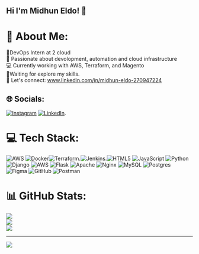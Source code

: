 ## Hi I'm Midhun Eldo! 👋

# 💫 About Me:
🚀DevOps Intern at 2 cloud<br>🔧 Passionate about devolopment, automation and cloud infrastructure<br>💻 Currently working with AWS, Terraform, and Magento<br>🌱Waiting for explore my skills.<br>🔗 Let's connect: www.linkedin.com/in/midhun-eldo-270947224<br>


## 🌐 Socials:
[![Instagram](https://img.shields.io/badge/Instagram-%23E4405F.svg?logo=Instagram&logoColor=white)](https://instagram.com/midhuneldo) [![LinkedIn](https://img.shields.io/badge/LinkedIn-%230077B5.svg?logo=linkedin&logoColor=white)](www.linkedin.com/in/midhun-eldo-270947224).

# 💻 Tech Stack:
![AWS](https://img.shields.io/badge/AWS-%23FF9900.svg?style=for-the-badge&logo=amazon-aws&logoColor=white) ![Docker](https://img.shields.io/badge/docker-%230db7ed.svg?style=for-the-badge&logo=docker&logoColor=white)![Terraform](https://img.shields.io/badge/terraform-%235835CC.svg?style=for-the-badge&logo=terraform&logoColor=white).![Jenkins](https://img.shields.io/badge/jenkins-%232C5263.svg?style=for-the-badge&logo=jenkins&logoColor=white).![HTML5](https://img.shields.io/badge/html5-%23E34F26.svg?style=for-the-badge&logo=html5&logoColor=white) ![JavaScript](https://img.shields.io/badge/javascript-%23323330.svg?style=for-the-badge&logo=javascript&logoColor=%23F7DF1E) ![Python](https://img.shields.io/badge/python-3670A0?style=for-the-badge&logo=python&logoColor=ffdd54) ![Django](https://img.shields.io/badge/django-%23092E20.svg?style=for-the-badge&logo=django&logoColor=white) ![AWS](https://img.shields.io/badge/AWS-%23FF9900.svg?style=for-the-badge&logo=amazon-aws&logoColor=white) ![Flask](https://img.shields.io/badge/flask-%23000.svg?style=for-the-badge&logo=flask&logoColor=white) ![Apache](https://img.shields.io/badge/apache-%23D42029.svg?style=for-the-badge&logo=apache&logoColor=white) ![Nginx](https://img.shields.io/badge/nginx-%23009639.svg?style=for-the-badge&logo=nginx&logoColor=white) ![MySQL](https://img.shields.io/badge/mysql-4479A1.svg?style=for-the-badge&logo=mysql&logoColor=white) ![Postgres](https://img.shields.io/badge/postgres-%23316192.svg?style=for-the-badge&logo=postgresql&logoColor=white) ![Figma](https://img.shields.io/badge/figma-%23F24E1E.svg?style=for-the-badge&logo=figma&logoColor=white) ![GitHub](https://img.shields.io/badge/github-%23121011.svg?style=for-the-badge&logo=github&logoColor=white) ![Postman](https://img.shields.io/badge/Postman-FF6C37?style=for-the-badge&logo=postman&logoColor=white)
# 📊 GitHub Stats:
![](https://github-readme-stats.vercel.app/api?username=MidhunEldo&theme=radical&hide_border=true&include_all_commits=true&count_private=true)<br/>
![](https://github-readme-streak-stats.herokuapp.com/?user=MidhunEldo&theme=radical&hide_border=true)<br/>
![](https://github-readme-stats.vercel.app/api/top-langs/?username=MidhunEldo&theme=radical&hide_border=true&include_all_commits=true&count_private=true&layout=compact)

---
[![](https://visitcount.itsvg.in/api?id=MidhunEldo&icon=0&color=0)](https://visitcount.itsvg.in)

<!-- Proudly created with GPRM ( https://gprm.itsvg.in ) -->
